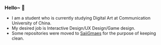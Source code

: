 ### Hello~ 👋

 - I am a student who is currently studying Digital Art at Communication University of China.
 - My desired job is Interactive Design/UX Design/Game design.
 - Some repositories were moved to [SaiiGmaes](https://github.com/SaiiGames) for the purpose of keeping clean.
<!--
**cnqdztp/cnqdztp** is a ✨ _special_ ✨ repository because its `README.md` (this file) appears on your GitHub profile.

Here are some ideas to get you started:

- 🔭 I’m currently working on ...
- 🌱 I’m currently learning ...
- 👯 I’m looking to collaborate on ...
- 🤔 I’m looking for help with ...
- 💬 Ask me about ...
- 📫 How to reach me: ...
- 😄 Pronouns: ...
- ⚡ Fun fact: ...
-->

